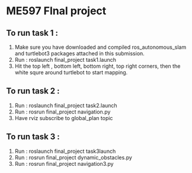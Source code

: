 # ME597 FInal project


## To run task 1  : 
1. Make sure you have downloaded and compiled ros_autonomous_slam and turtlebot3 packages attached in this submission. 
2. Run : roslaunch final_project task1.launch 
3. Hit the top left , bottom left, bottom right, top right corners, then the white squre around turtlebot to start mapping.

## To run task 2  : 
1. Run : roslaunch final_project task2.launch 
2. Run : rosrun final_project navigation.py
3. Have rviz subscribe to global_plan topic 


## To run task 3  : 
1. Run : roslaunch final_project task3launch 
2. Run : rosrun final_project dynamic_obstacles.py
3. Run : rosrun final_project navigation3.py